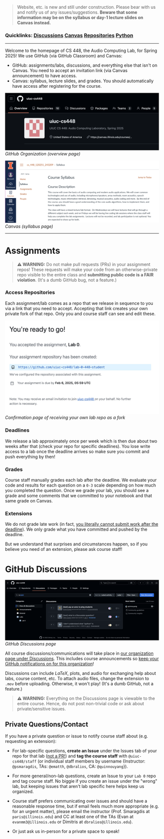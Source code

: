 > Website, etc. is new and still under construction. Please bear with us and notify us of any issues/suggestions. **Beware that some information may be on the syllabus or day-1 lecture slides on Canvas instead.**

### Quicklinks: [Discussions](https://github.com/orgs/uiuc-cs448/discussions) [Canvas](https://canvas.illinois.edu/courses/52926) [Repositories](https://github.com/orgs/uiuc-cs448/repositories) [Python](https://uiuc-cs448.github.io/python)

---

Welcome to the homepage of CS 448, the Audio Computing Lab, for Spring 2025! We use GitHub (via GitHub Classroom) and Canvas:

- GitHub: assignments/labs, discussions, and everything else that isn't on Canvas. You need to accept an invitation link (via Canvas announcement) to have access.
- Canvas: syllabus, lecture slides, and grades. You should automatically have access after registering for the course.

![](images/a.png)
_GitHub Organization (overview page)_

![](images/b.png)
_Canvas (syllabus page)_

---

# Assignments

> **⚠️ WARNING:** Do not make pull requests (PRs) in your assignment repos! These requests will make your code from an otherwise-private repo visible to the entire class and **submitting public code is a FAIR violation**. (It's a dumb GitHub bug, not a feature.)

### Access Repositories

Each assignment/lab comes as a repo that we release in sequence to you via a link that you need to accept. Accepting that link creates your own private fork of that repo. Only you and course staff can see and edit these.

![](images/accepted.png)
_Confirmation page of receiving your own lab repo as a fork_

### Deadlines

We release a lab approximately once per week which is then due about two weeks after that (check your repo for specific deadlines). You lose write access to a lab once the deadline arrives so make sure you commit and push everything by then!

### Grades

Course staff manually grades each lab after the deadline. We evaluate your code and results for each question on a `0-3` scale depending on how much you completed the question. Once we grade your lab, you should see a grade and some comments that we committed to your notebook and that same grade on Canvas.

### Extensions

We do not grade late work (in fact, [you literally cannot submit work after the deadline](https://uiuc-cs448.github.io/#Deadlines)). We only grade what you have committed and pushed by the deadline.

But we understand that surprises and circumstances happen, so if you believe you need of an extension, please ask course staff!

# GitHub Discussions

![](images/d.png)
_GitHub Discussions page_

All course discussions/communications will take place in [our organization page under Discussions](https://github.com/orgs/uiuc-cs448/discussions). This includes course announcements so [keep your GitHub notifications on for this organization](https://docs.github.com/en/account-and-profile/managing-subscriptions-and-notifications-on-github/setting-up-notifications/configuring-notifications#about-custom-notifications)!

Discussions can include $LaTeX$, plots, and audio for exchanging help about labs, course content, etc. To attach audio files, change the extension to `.mov` before uploading. Otherwise, it won't play! (It's a dumb GitHub, not a feature.)

> **⚠️ WARNING:** Everything on the Discussions page is viewable to the entire course. Hence, do not post non-trivial code or ask about private/sensitive issues.

## Private Questions/Contact

If you have a private question or issue to notify course staff about (e.g. requesting an extension):

- For lab-specific questions, **create an Issue** under the Issues tab of your repo for that lab ([not a PR!](https://uiuc-cs448.github.io/#Assignments)) and **tag the course staff** with `@uiuc-cs448/staff` (or individual staff members by username {Instructor: `@psmaragdis`, TAs: `@ematth`, `@dbralios`, CA: `@quinnouyang`}).

- For more general/non-lab questions, create an Issue to your `Lab 0` repo and tag course staff. No biggie if you create an issue under the "wrong" lab, but keeping issues that aren't lab specific here helps keep us organized.

- Course staff prefers communicating over issues and should have a reasonable response time, but if email feels much more appropriate (e.g. for an urgent matter), please email the instructor (Prof. Smaragdis at `paris@illinois.edu`) and CC at least one of the TAs (Evan at `evanmm3@illinois.edu` or Dimitris at `dbralios@illinois.edu`).

- Or just ask us in-person for a private space to speak!
